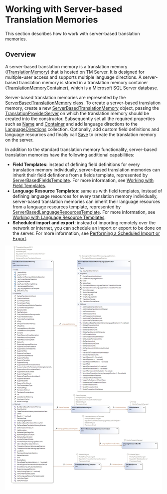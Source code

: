 Working with Server-based Translation Memories
=====
This section describes how to work with server-based translation memories.

Overview
------
A server-based translation memory is a translation memory ([ITranslationMemory](../../api/translationmemory/Sdl.LanguagePlatform.TranslationMemoryApi.ITranslationMemory.yml)) that is hosted on TM Server. It is designed for multiple-user access and supports multiple language directions. A server-based translation memory is stored in a translation memory container ([TranslationMemoryContainer](../../api/translationmemory/Sdl.LanguagePlatform.TranslationMemoryApi.TranslationMemoryContainer.yml)), which is a Microsoft SQL Server database.

Server-based translation memories are represented by the [ServerBasedTranslationMemory](../../api/translationmemory/Sdl.LanguagePlatform.TranslationMemoryApi.ServerBasedTranslationMemory.yml) class. To create a server-based translation memory, create a new [ServerBasedTranslationMemory](../../api/translationmemory/Sdl.LanguagePlatform.TranslationMemoryApi.ServerBasedTranslationMemory.yml) object, passing the [TranslationProviderServer](../..//api/translationmemory/Sdl.LanguagePlatform.TranslationMemoryApi.TranslationProviderServer.yml) on which the translation memory should be created into the constructor. Subsequently set all the required properties such as [Name](../../api/translationmemory/Sdl.LanguagePlatform.TranslationMemoryApi.RemoteTranslationMemory.yml#Sdl_LanguagePlatform_TranslationMemoryApi_RemoteTranslationMemory_Name) and [Container](../../api/translationmemory/Sdl.LanguagePlatform.TranslationMemoryApi.ServerBasedTranslationMemory.yml#Sdl_LanguagePlatform_TranslationMemoryApi_ServerBasedTranslationMemory_Container) and add language directions to the [LanguageDirections](../../api/translationmemory/Sdl.LanguagePlatform.TranslationMemoryApi.ServerBasedTranslationMemory.yml#Sdl_LanguagePlatform_TranslationMemoryApi_ServerBasedTranslationMemory_LanguageDirections) collection. Optionally, add custom field definitions and language resources and finally call [Save](../../api/translationmemory/Sdl.LanguagePlatform.TranslationMemoryApi.ServerBasedTranslationMemory.yml#Sdl_LanguagePlatform_TranslationMemoryApi_ServerBasedTranslationMemory_Save) to create the translation memory on the server.

In addition to the standard translation memory functionality, server-based translation memories have the following additional capabilities:

* **Field Templates**: instead of defining field definitions for every translation memory individually, server-based translation memories can inherit their field defintions from a fields template, represented by [ServerBasedFieldsTemplate](../../api/translationmemory/Sdl.LanguagePlatform.TranslationMemoryApi.ServerBasedFieldsTemplate.yml). For more information, see [Working with Field Templates](working_with_field_templates.md).
* **Language Resource Templates**: same as with field templates, instead of defining language resources for every translation memory individually, server-based translation memories can inherit their language resources from a language resources template, represented by [ServerBasedLanguageResourcesTemplate](../../api/translationmemory/Sdl.LanguagePlatform.TranslationMemoryApi.ServerBasedLanguageResourcesTemplate.yml). For more information, see [Working with Language Resource Templates](working_with_language_resource_templates.md).
* **Scheduled import and export**: instead of importing remotely over the network or internet, you can schedule an import or export to be done on the server. For more information, see [Performing a Scheduled Import or Export](performing_a_scheduled_import_or_export.md).


<img style="display:block; " src="images/cd-ServerBasedTranslationMemory.jpg"/>
